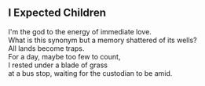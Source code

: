 I Expected Children
-------------------
I'm the god to the energy of immediate love.  
What is this synonym but a memory shattered of its wells?  
All lands become traps.  
For a day, maybe too few to count,  
I rested under a blade of grass  
at a bus stop, waiting for the custodian to be amid.  
